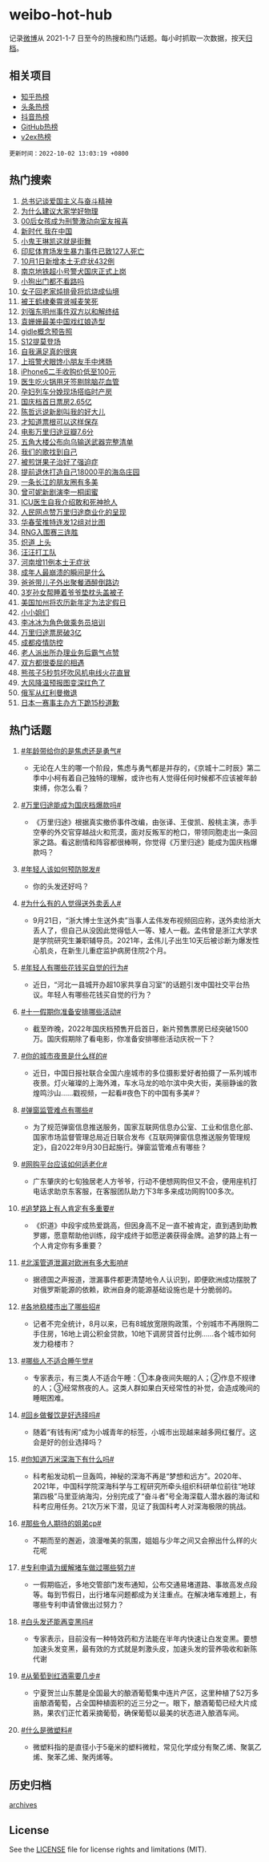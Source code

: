 # weibo-hot-hub

记录[微博](https://www.weibo.com)从 2021-1-7 日至今的热搜和热门话题。每小时抓取一次数据，按天[归档](archives)。

## 相关项目

- [知乎热榜](https://github.com/lonnyzhang423/zhihu-hot-hub)
- [头条热榜](https://github.com/lonnyzhang423/toutiao-hot-hub)
- [抖音热榜](https://github.com/lonnyzhang423/douyin-hot-hub)
- [GitHub热榜](https://github.com/lonnyzhang423/github-hot-hub)
- [v2ex热榜](https://github.com/lonnyzhang423/v2ex-hot-hub)


`更新时间：2022-10-02 13:03:19 +0800`

## 热门搜索

1. [总书记谈爱国主义与奋斗精神](https://m.weibo.cn/search?containerid=100103type%3D1%26t%3D10%26q%3D%23%E6%80%BB%E4%B9%A6%E8%AE%B0%E8%B0%88%E7%88%B1%E5%9B%BD%E4%B8%BB%E4%B9%89%E4%B8%8E%E5%A5%8B%E6%96%97%E7%B2%BE%E7%A5%9E%23&stream_entry_id=51&isnewpage=1&extparam=seat%3D1%26filter_type%3Drealtimehot%26pos%3D0%26cate%3D10103%26dgr%3D0%26c_type%3D51%26display_time%3D1664686998%26pre_seqid%3D166468699816803014289&luicode=10000011&lfid=106003type%253D25%2526t%253D3%2526disable_hot%253D1%2526filter_type%253Drealtimehot)
1. [为什么建议大家学好物理](https://m.weibo.cn/search?containerid=100103type%3D1%26t%3D10%26q%3D%23%E4%B8%BA%E4%BB%80%E4%B9%88%E5%BB%BA%E8%AE%AE%E5%A4%A7%E5%AE%B6%E5%AD%A6%E5%A5%BD%E7%89%A9%E7%90%86%23&stream_entry_id=31&isnewpage=1&extparam=seat%3D1%26flag%3D0%26c_type%3D31%26cate%3D0%26filter_type%3Drealtimehot%26q%3D%2523%25E4%25B8%25BA%25E4%25BB%2580%25E4%25B9%2588%25E5%25BB%25BA%25E8%25AE%25AE%25E5%25A4%25A7%25E5%25AE%25B6%25E5%25AD%25A6%25E5%25A5%25BD%25E7%2589%25A9%25E7%2590%2586%2523%26dgr%3D0%26realpos%3D1%26band_rank%3D1%26pos%3D0%26lcate%3D5001%26display_time%3D1664686998%26pre_seqid%3D166468699816803014289&luicode=10000011&lfid=106003type%253D25%2526t%253D3%2526disable_hot%253D1%2526filter_type%253Drealtimehot)
1. [00后女孩成为刑警激动向室友报喜](https://m.weibo.cn/search?containerid=100103type%3D1%26t%3D10%26q%3D%2300%E5%90%8E%E5%A5%B3%E5%AD%A9%E6%88%90%E4%B8%BA%E5%88%91%E8%AD%A6%E6%BF%80%E5%8A%A8%E5%90%91%E5%AE%A4%E5%8F%8B%E6%8A%A5%E5%96%9C%23&stream_entry_id=31&isnewpage=1&extparam=seat%3D1%26flag%3D1%26c_type%3D31%26cate%3D0%26filter_type%3Drealtimehot%26q%3D%252300%25E5%2590%258E%25E5%25A5%25B3%25E5%25AD%25A9%25E6%2588%2590%25E4%25B8%25BA%25E5%2588%2591%25E8%25AD%25A6%25E6%25BF%2580%25E5%258A%25A8%25E5%2590%2591%25E5%25AE%25A4%25E5%258F%258B%25E6%258A%25A5%25E5%2596%259C%2523%26dgr%3D0%26realpos%3D2%26band_rank%3D2%26pos%3D1%26lcate%3D5001%26display_time%3D1664686998%26pre_seqid%3D166468699816803014289&luicode=10000011&lfid=106003type%253D25%2526t%253D3%2526disable_hot%253D1%2526filter_type%253Drealtimehot)
1. [新时代 我在中国](https://m.weibo.cn/search?containerid=100103type%3D1%26t%3D10%26q%3D%23%E6%96%B0%E6%97%B6%E4%BB%A3+%E6%88%91%E5%9C%A8%E4%B8%AD%E5%9B%BD%23&stream_entry_id=31&isnewpage=1&extparam=seat%3D1%26flag%3D0%26c_type%3D31%26cate%3D0%26filter_type%3Drealtimehot%26q%3D%2523%25E6%2596%25B0%25E6%2597%25B6%25E4%25BB%25A3%2520%25E6%2588%2591%25E5%259C%25A8%25E4%25B8%25AD%25E5%259B%25BD%2523%26dgr%3D0%26realpos%3D3%26band_rank%3D3%26pos%3D2%26lcate%3D5001%26display_time%3D1664686998%26pre_seqid%3D166468699816803014289&luicode=10000011&lfid=106003type%253D25%2526t%253D3%2526disable_hot%253D1%2526filter_type%253Drealtimehot)
1. [小鬼王琳凯这就是街舞](https://m.weibo.cn/search?containerid=100103type%3D1%26t%3D10%26q%3D%23%E5%B0%8F%E9%AC%BC%E7%8E%8B%E7%90%B3%E5%87%AF%E8%BF%99%E5%B0%B1%E6%98%AF%E8%A1%97%E8%88%9E%23&stream_entry_id=31&isnewpage=1&extparam=seat%3D1%26flag%3D1%26c_type%3D31%26cate%3D0%26filter_type%3Drealtimehot%26q%3D%2523%25E5%25B0%258F%25E9%25AC%25BC%25E7%258E%258B%25E7%2590%25B3%25E5%2587%25AF%25E8%25BF%2599%25E5%25B0%25B1%25E6%2598%25AF%25E8%25A1%2597%25E8%2588%259E%2523%26dgr%3D0%26realpos%3D4%26band_rank%3D4%26pos%3D3%26lcate%3D5001%26display_time%3D1664686998%26pre_seqid%3D166468699816803014289&luicode=10000011&lfid=106003type%253D25%2526t%253D3%2526disable_hot%253D1%2526filter_type%253Drealtimehot)
1. [印尼体育场发生暴力事件已致127人死亡](https://m.weibo.cn/search?containerid=100103type%3D1%26t%3D10%26q%3D%23%E5%8D%B0%E5%B0%BC%E4%BD%93%E8%82%B2%E5%9C%BA%E5%8F%91%E7%94%9F%E6%9A%B4%E5%8A%9B%E4%BA%8B%E4%BB%B6%E5%B7%B2%E8%87%B4127%E4%BA%BA%E6%AD%BB%E4%BA%A1%23&stream_entry_id=31&isnewpage=1&extparam=seat%3D1%26flag%3D0%26c_type%3D31%26cate%3D0%26filter_type%3Drealtimehot%26q%3D%2523%25E5%258D%25B0%25E5%25B0%25BC%25E4%25BD%2593%25E8%2582%25B2%25E5%259C%25BA%25E5%258F%2591%25E7%2594%259F%25E6%259A%25B4%25E5%258A%259B%25E4%25BA%258B%25E4%25BB%25B6%25E5%25B7%25B2%25E8%2587%25B4127%25E4%25BA%25BA%25E6%25AD%25BB%25E4%25BA%25A1%2523%26dgr%3D0%26realpos%3D5%26band_rank%3D5%26pos%3D4%26lcate%3D5001%26display_time%3D1664686998%26pre_seqid%3D166468699816803014289&luicode=10000011&lfid=106003type%253D25%2526t%253D3%2526disable_hot%253D1%2526filter_type%253Drealtimehot)
1. [10月1日新增本土无症状432例](https://m.weibo.cn/search?containerid=100103type%3D1%26t%3D10%26q%3D%2310%E6%9C%881%E6%97%A5%E6%96%B0%E5%A2%9E%E6%9C%AC%E5%9C%9F%E6%97%A0%E7%97%87%E7%8A%B6432%E4%BE%8B%23&stream_entry_id=31&isnewpage=1&extparam=seat%3D1%26flag%3D0%26c_type%3D31%26cate%3D0%26filter_type%3Drealtimehot%26q%3D%252310%25E6%259C%25881%25E6%2597%25A5%25E6%2596%25B0%25E5%25A2%259E%25E6%259C%25AC%25E5%259C%259F%25E6%2597%25A0%25E7%2597%2587%25E7%258A%25B6432%25E4%25BE%258B%2523%26dgr%3D0%26realpos%3D6%26band_rank%3D6%26pos%3D5%26lcate%3D5001%26display_time%3D1664686998%26pre_seqid%3D166468699816803014289&luicode=10000011&lfid=106003type%253D25%2526t%253D3%2526disable_hot%253D1%2526filter_type%253Drealtimehot)
1. [南京地铁超小号警犬国庆正式上岗](https://m.weibo.cn/search?containerid=100103type%3D1%26t%3D10%26q%3D%23%E5%8D%97%E4%BA%AC%E5%9C%B0%E9%93%81%E8%B6%85%E5%B0%8F%E5%8F%B7%E8%AD%A6%E7%8A%AC%E5%9B%BD%E5%BA%86%E6%AD%A3%E5%BC%8F%E4%B8%8A%E5%B2%97%23&stream_entry_id=31&isnewpage=1&extparam=seat%3D1%26flag%3D0%26c_type%3D31%26cate%3D0%26filter_type%3Drealtimehot%26q%3D%2523%25E5%258D%2597%25E4%25BA%25AC%25E5%259C%25B0%25E9%2593%2581%25E8%25B6%2585%25E5%25B0%258F%25E5%258F%25B7%25E8%25AD%25A6%25E7%258A%25AC%25E5%259B%25BD%25E5%25BA%2586%25E6%25AD%25A3%25E5%25BC%258F%25E4%25B8%258A%25E5%25B2%2597%2523%26dgr%3D0%26realpos%3D7%26band_rank%3D7%26pos%3D6%26lcate%3D5001%26display_time%3D1664686998%26pre_seqid%3D166468699816803014289&luicode=10000011&lfid=106003type%253D25%2526t%253D3%2526disable_hot%253D1%2526filter_type%253Drealtimehot)
1. [小狗出门都不看路吗](https://m.weibo.cn/search?containerid=100103type%3D1%26t%3D10%26q%3D%23%E5%B0%8F%E7%8B%97%E5%87%BA%E9%97%A8%E9%83%BD%E4%B8%8D%E7%9C%8B%E8%B7%AF%E5%90%97%23&stream_entry_id=31&isnewpage=1&extparam=seat%3D1%26flag%3D0%26c_type%3D31%26cate%3D0%26filter_type%3Drealtimehot%26q%3D%2523%25E5%25B0%258F%25E7%258B%2597%25E5%2587%25BA%25E9%2597%25A8%25E9%2583%25BD%25E4%25B8%258D%25E7%259C%258B%25E8%25B7%25AF%25E5%2590%2597%2523%26dgr%3D0%26realpos%3D8%26band_rank%3D8%26pos%3D7%26lcate%3D5001%26display_time%3D1664686998%26pre_seqid%3D166468699816803014289&luicode=10000011&lfid=106003type%253D25%2526t%253D3%2526disable_hot%253D1%2526filter_type%253Drealtimehot)
1. [女子回老家炖排骨将炕烧成仙境](https://m.weibo.cn/search?containerid=100103type%3D1%26t%3D10%26q%3D%23%E5%A5%B3%E5%AD%90%E5%9B%9E%E8%80%81%E5%AE%B6%E7%82%96%E6%8E%92%E9%AA%A8%E5%B0%86%E7%82%95%E7%83%A7%E6%88%90%E4%BB%99%E5%A2%83%23&stream_entry_id=31&isnewpage=1&extparam=seat%3D1%26flag%3D1%26c_type%3D31%26cate%3D0%26filter_type%3Drealtimehot%26q%3D%2523%25E5%25A5%25B3%25E5%25AD%2590%25E5%259B%259E%25E8%2580%2581%25E5%25AE%25B6%25E7%2582%2596%25E6%258E%2592%25E9%25AA%25A8%25E5%25B0%2586%25E7%2582%2595%25E7%2583%25A7%25E6%2588%2590%25E4%25BB%2599%25E5%25A2%2583%2523%26dgr%3D0%26realpos%3D9%26band_rank%3D9%26pos%3D8%26lcate%3D5001%26display_time%3D1664686998%26pre_seqid%3D166468699816803014289&luicode=10000011&lfid=106003type%253D25%2526t%253D3%2526disable_hot%253D1%2526filter_type%253Drealtimehot)
1. [被王鹤棣秦霄贤喊麦笑死](https://m.weibo.cn/search?containerid=100103type%3D1%26t%3D10%26q%3D%23%E8%A2%AB%E7%8E%8B%E9%B9%A4%E6%A3%A3%E7%A7%A6%E9%9C%84%E8%B4%A4%E5%96%8A%E9%BA%A6%E7%AC%91%E6%AD%BB%23&stream_entry_id=31&isnewpage=1&extparam=seat%3D1%26flag%3D1%26c_type%3D31%26cate%3D0%26filter_type%3Drealtimehot%26q%3D%2523%25E8%25A2%25AB%25E7%258E%258B%25E9%25B9%25A4%25E6%25A3%25A3%25E7%25A7%25A6%25E9%259C%2584%25E8%25B4%25A4%25E5%2596%258A%25E9%25BA%25A6%25E7%25AC%2591%25E6%25AD%25BB%2523%26dgr%3D0%26realpos%3D10%26band_rank%3D10%26pos%3D9%26lcate%3D5001%26display_time%3D1664686998%26pre_seqid%3D166468699816803014289&luicode=10000011&lfid=106003type%253D25%2526t%253D3%2526disable_hot%253D1%2526filter_type%253Drealtimehot)
1. [刘强东明州事件双方以和解终结](https://m.weibo.cn/search?containerid=100103type%3D1%26t%3D10%26q%3D%23%E5%88%98%E5%BC%BA%E4%B8%9C%E6%98%8E%E5%B7%9E%E4%BA%8B%E4%BB%B6%E5%8F%8C%E6%96%B9%E4%BB%A5%E5%92%8C%E8%A7%A3%E7%BB%88%E7%BB%93%23&stream_entry_id=31&isnewpage=1&extparam=seat%3D1%26flag%3D1%26c_type%3D31%26cate%3D0%26filter_type%3Drealtimehot%26q%3D%2523%25E5%2588%2598%25E5%25BC%25BA%25E4%25B8%259C%25E6%2598%258E%25E5%25B7%259E%25E4%25BA%258B%25E4%25BB%25B6%25E5%258F%258C%25E6%2596%25B9%25E4%25BB%25A5%25E5%2592%258C%25E8%25A7%25A3%25E7%25BB%2588%25E7%25BB%2593%2523%26dgr%3D0%26realpos%3D11%26band_rank%3D11%26pos%3D10%26lcate%3D5001%26display_time%3D1664686998%26pre_seqid%3D166468699816803014289&luicode=10000011&lfid=106003type%253D25%2526t%253D3%2526disable_hot%253D1%2526filter_type%253Drealtimehot)
1. [袁姗姗最美中国戏红娘造型](https://m.weibo.cn/search?containerid=100103type%3D1%26t%3D10%26q%3D%23%E8%A2%81%E5%A7%97%E5%A7%97%E6%9C%80%E7%BE%8E%E4%B8%AD%E5%9B%BD%E6%88%8F%E7%BA%A2%E5%A8%98%E9%80%A0%E5%9E%8B%23&stream_entry_id=31&isnewpage=1&extparam=seat%3D1%26flag%3D1%26c_type%3D31%26cate%3D0%26filter_type%3Drealtimehot%26q%3D%2523%25E8%25A2%2581%25E5%25A7%2597%25E5%25A7%2597%25E6%259C%2580%25E7%25BE%258E%25E4%25B8%25AD%25E5%259B%25BD%25E6%2588%258F%25E7%25BA%25A2%25E5%25A8%2598%25E9%2580%25A0%25E5%259E%258B%2523%26dgr%3D0%26realpos%3D12%26band_rank%3D12%26pos%3D11%26lcate%3D5001%26display_time%3D1664686998%26pre_seqid%3D166468699816803014289&luicode=10000011&lfid=106003type%253D25%2526t%253D3%2526disable_hot%253D1%2526filter_type%253Drealtimehot)
1. [gidle概念预告照](https://m.weibo.cn/search?containerid=100103type%3D1%26t%3D10%26q%3D%23gidle%E6%A6%82%E5%BF%B5%E9%A2%84%E5%91%8A%E7%85%A7%23&stream_entry_id=31&isnewpage=1&extparam=seat%3D1%26flag%3D1%26c_type%3D31%26cate%3D0%26filter_type%3Drealtimehot%26q%3D%2523gidle%25E6%25A6%2582%25E5%25BF%25B5%25E9%25A2%2584%25E5%2591%258A%25E7%2585%25A7%2523%26dgr%3D0%26realpos%3D13%26band_rank%3D13%26pos%3D12%26lcate%3D5001%26display_time%3D1664686998%26pre_seqid%3D166468699816803014289&luicode=10000011&lfid=106003type%253D25%2526t%253D3%2526disable_hot%253D1%2526filter_type%253Drealtimehot)
1. [S12提莫登场](https://m.weibo.cn/search?containerid=100103type%3D1%26t%3D10%26q%3D%23S12%E6%8F%90%E8%8E%AB%E7%99%BB%E5%9C%BA%23&stream_entry_id=31&isnewpage=1&extparam=seat%3D1%26flag%3D0%26c_type%3D31%26cate%3D0%26filter_type%3Drealtimehot%26q%3D%2523S12%25E6%258F%2590%25E8%258E%25AB%25E7%2599%25BB%25E5%259C%25BA%2523%26dgr%3D0%26realpos%3D14%26band_rank%3D14%26pos%3D13%26lcate%3D5001%26display_time%3D1664686998%26pre_seqid%3D166468699816803014289&luicode=10000011&lfid=106003type%253D25%2526t%253D3%2526disable_hot%253D1%2526filter_type%253Drealtimehot)
1. [自我满足真的很爽](https://m.weibo.cn/search?containerid=100103type%3D1%26t%3D10%26q%3D%23%E8%87%AA%E6%88%91%E6%BB%A1%E8%B6%B3%E7%9C%9F%E7%9A%84%E5%BE%88%E7%88%BD%23&stream_entry_id=31&isnewpage=1&extparam=seat%3D1%26flag%3D1%26c_type%3D31%26cate%3D0%26filter_type%3Drealtimehot%26q%3D%2523%25E8%2587%25AA%25E6%2588%2591%25E6%25BB%25A1%25E8%25B6%25B3%25E7%259C%259F%25E7%259A%2584%25E5%25BE%2588%25E7%2588%25BD%2523%26dgr%3D0%26realpos%3D15%26band_rank%3D15%26pos%3D14%26lcate%3D5001%26display_time%3D1664686998%26pre_seqid%3D166468699816803014289&luicode=10000011&lfid=106003type%253D25%2526t%253D3%2526disable_hot%253D1%2526filter_type%253Drealtimehot)
1. [上班警犬眼馋小朋友手中烤肠](https://m.weibo.cn/search?containerid=100103type%3D1%26t%3D10%26q%3D%23%E4%B8%8A%E7%8F%AD%E8%AD%A6%E7%8A%AC%E7%9C%BC%E9%A6%8B%E5%B0%8F%E6%9C%8B%E5%8F%8B%E6%89%8B%E4%B8%AD%E7%83%A4%E8%82%A0%23&stream_entry_id=31&isnewpage=1&extparam=seat%3D1%26flag%3D0%26c_type%3D31%26cate%3D0%26filter_type%3Drealtimehot%26q%3D%2523%25E4%25B8%258A%25E7%258F%25AD%25E8%25AD%25A6%25E7%258A%25AC%25E7%259C%25BC%25E9%25A6%258B%25E5%25B0%258F%25E6%259C%258B%25E5%258F%258B%25E6%2589%258B%25E4%25B8%25AD%25E7%2583%25A4%25E8%2582%25A0%2523%26dgr%3D0%26realpos%3D16%26band_rank%3D16%26pos%3D15%26lcate%3D5001%26display_time%3D1664686998%26pre_seqid%3D166468699816803014289&luicode=10000011&lfid=106003type%253D25%2526t%253D3%2526disable_hot%253D1%2526filter_type%253Drealtimehot)
1. [iPhone6二手收购价低至100元](https://m.weibo.cn/search?containerid=100103type%3D1%26t%3D10%26q%3D%23iPhone6%E4%BA%8C%E6%89%8B%E6%94%B6%E8%B4%AD%E4%BB%B7%E4%BD%8E%E8%87%B3100%E5%85%83%23&stream_entry_id=31&isnewpage=1&extparam=seat%3D1%26flag%3D0%26c_type%3D31%26cate%3D0%26filter_type%3Drealtimehot%26q%3D%2523iPhone6%25E4%25BA%258C%25E6%2589%258B%25E6%2594%25B6%25E8%25B4%25AD%25E4%25BB%25B7%25E4%25BD%258E%25E8%2587%25B3100%25E5%2585%2583%2523%26dgr%3D0%26realpos%3D17%26band_rank%3D17%26pos%3D16%26lcate%3D5001%26display_time%3D1664686998%26pre_seqid%3D166468699816803014289&luicode=10000011&lfid=106003type%253D25%2526t%253D3%2526disable_hot%253D1%2526filter_type%253Drealtimehot)
1. [医生吃火锅用牙签剔除脑花血管](https://m.weibo.cn/search?containerid=100103type%3D1%26t%3D10%26q%3D%23%E5%8C%BB%E7%94%9F%E5%90%83%E7%81%AB%E9%94%85%E7%94%A8%E7%89%99%E7%AD%BE%E5%89%94%E9%99%A4%E8%84%91%E8%8A%B1%E8%A1%80%E7%AE%A1%23&stream_entry_id=31&isnewpage=1&extparam=seat%3D1%26flag%3D0%26c_type%3D31%26cate%3D0%26filter_type%3Drealtimehot%26q%3D%2523%25E5%258C%25BB%25E7%2594%259F%25E5%2590%2583%25E7%2581%25AB%25E9%2594%2585%25E7%2594%25A8%25E7%2589%2599%25E7%25AD%25BE%25E5%2589%2594%25E9%2599%25A4%25E8%2584%2591%25E8%258A%25B1%25E8%25A1%2580%25E7%25AE%25A1%2523%26dgr%3D0%26realpos%3D18%26band_rank%3D18%26pos%3D17%26lcate%3D5001%26display_time%3D1664686998%26pre_seqid%3D166468699816803014289&luicode=10000011&lfid=106003type%253D25%2526t%253D3%2526disable_hot%253D1%2526filter_type%253Drealtimehot)
1. [孕妇列车分娩现场搭临时产房](https://m.weibo.cn/search?containerid=100103type%3D1%26t%3D10%26q%3D%23%E5%AD%95%E5%A6%87%E5%88%97%E8%BD%A6%E5%88%86%E5%A8%A9%E7%8E%B0%E5%9C%BA%E6%90%AD%E4%B8%B4%E6%97%B6%E4%BA%A7%E6%88%BF%23&stream_entry_id=31&isnewpage=1&extparam=seat%3D1%26flag%3D1%26c_type%3D31%26cate%3D0%26filter_type%3Drealtimehot%26q%3D%2523%25E5%25AD%2595%25E5%25A6%2587%25E5%2588%2597%25E8%25BD%25A6%25E5%2588%2586%25E5%25A8%25A9%25E7%258E%25B0%25E5%259C%25BA%25E6%2590%25AD%25E4%25B8%25B4%25E6%2597%25B6%25E4%25BA%25A7%25E6%2588%25BF%2523%26dgr%3D0%26realpos%3D19%26band_rank%3D19%26pos%3D18%26lcate%3D5001%26display_time%3D1664686998%26pre_seqid%3D166468699816803014289&luicode=10000011&lfid=106003type%253D25%2526t%253D3%2526disable_hot%253D1%2526filter_type%253Drealtimehot)
1. [国庆档首日票房2.65亿](https://m.weibo.cn/search?containerid=100103type%3D1%26t%3D10%26q%3D%23%E5%9B%BD%E5%BA%86%E6%A1%A3%E9%A6%96%E6%97%A5%E7%A5%A8%E6%88%BF2.65%E4%BA%BF%23&stream_entry_id=31&isnewpage=1&extparam=seat%3D1%26flag%3D1%26c_type%3D31%26cate%3D0%26filter_type%3Drealtimehot%26q%3D%2523%25E5%259B%25BD%25E5%25BA%2586%25E6%25A1%25A3%25E9%25A6%2596%25E6%2597%25A5%25E7%25A5%25A8%25E6%2588%25BF2.65%25E4%25BA%25BF%2523%26dgr%3D0%26realpos%3D20%26band_rank%3D20%26pos%3D19%26lcate%3D5001%26display_time%3D1664686998%26pre_seqid%3D166468699816803014289&luicode=10000011&lfid=106003type%253D25%2526t%253D3%2526disable_hot%253D1%2526filter_type%253Drealtimehot)
1. [陈哲远说新剧叫我的好大儿](https://m.weibo.cn/search?containerid=100103type%3D1%26t%3D10%26q%3D%23%E9%99%88%E5%93%B2%E8%BF%9C%E8%AF%B4%E6%96%B0%E5%89%A7%E5%8F%AB%E6%88%91%E7%9A%84%E5%A5%BD%E5%A4%A7%E5%84%BF%23&stream_entry_id=31&isnewpage=1&extparam=seat%3D1%26flag%3D0%26c_type%3D31%26cate%3D0%26filter_type%3Drealtimehot%26q%3D%2523%25E9%2599%2588%25E5%2593%25B2%25E8%25BF%259C%25E8%25AF%25B4%25E6%2596%25B0%25E5%2589%25A7%25E5%258F%25AB%25E6%2588%2591%25E7%259A%2584%25E5%25A5%25BD%25E5%25A4%25A7%25E5%2584%25BF%2523%26dgr%3D0%26realpos%3D21%26band_rank%3D21%26pos%3D20%26lcate%3D5001%26display_time%3D1664686998%26pre_seqid%3D166468699816803014289&luicode=10000011&lfid=106003type%253D25%2526t%253D3%2526disable_hot%253D1%2526filter_type%253Drealtimehot)
1. [才知道票根可以这样保存](https://m.weibo.cn/search?containerid=100103type%3D1%26t%3D10%26q%3D%23%E6%89%8D%E7%9F%A5%E9%81%93%E7%A5%A8%E6%A0%B9%E5%8F%AF%E4%BB%A5%E8%BF%99%E6%A0%B7%E4%BF%9D%E5%AD%98%23&stream_entry_id=31&isnewpage=1&extparam=seat%3D1%26flag%3D1%26c_type%3D31%26cate%3D0%26filter_type%3Drealtimehot%26q%3D%2523%25E6%2589%258D%25E7%259F%25A5%25E9%2581%2593%25E7%25A5%25A8%25E6%25A0%25B9%25E5%258F%25AF%25E4%25BB%25A5%25E8%25BF%2599%25E6%25A0%25B7%25E4%25BF%259D%25E5%25AD%2598%2523%26dgr%3D0%26realpos%3D22%26band_rank%3D22%26pos%3D21%26lcate%3D5001%26display_time%3D1664686998%26pre_seqid%3D166468699816803014289&luicode=10000011&lfid=106003type%253D25%2526t%253D3%2526disable_hot%253D1%2526filter_type%253Drealtimehot)
1. [电影万里归途豆瓣7.6分](https://m.weibo.cn/search?containerid=100103type%3D1%26t%3D10%26q%3D%23%E7%94%B5%E5%BD%B1%E4%B8%87%E9%87%8C%E5%BD%92%E9%80%94%E8%B1%86%E7%93%A37.6%E5%88%86%23&stream_entry_id=31&isnewpage=1&extparam=seat%3D1%26flag%3D1%26c_type%3D31%26cate%3D0%26filter_type%3Drealtimehot%26q%3D%2523%25E7%2594%25B5%25E5%25BD%25B1%25E4%25B8%2587%25E9%2587%258C%25E5%25BD%2592%25E9%2580%2594%25E8%25B1%2586%25E7%2593%25A37.6%25E5%2588%2586%2523%26dgr%3D0%26realpos%3D23%26band_rank%3D23%26pos%3D22%26lcate%3D5001%26display_time%3D1664686998%26pre_seqid%3D166468699816803014289&luicode=10000011&lfid=106003type%253D25%2526t%253D3%2526disable_hot%253D1%2526filter_type%253Drealtimehot)
1. [五角大楼公布向乌输送武器完整清单](https://m.weibo.cn/search?containerid=100103type%3D1%26t%3D10%26q%3D%23%E4%BA%94%E8%A7%92%E5%A4%A7%E6%A5%BC%E5%85%AC%E5%B8%83%E5%90%91%E4%B9%8C%E8%BE%93%E9%80%81%E6%AD%A6%E5%99%A8%E5%AE%8C%E6%95%B4%E6%B8%85%E5%8D%95%23&stream_entry_id=31&isnewpage=1&extparam=seat%3D1%26flag%3D0%26c_type%3D31%26cate%3D0%26filter_type%3Drealtimehot%26q%3D%2523%25E4%25BA%2594%25E8%25A7%2592%25E5%25A4%25A7%25E6%25A5%25BC%25E5%2585%25AC%25E5%25B8%2583%25E5%2590%2591%25E4%25B9%258C%25E8%25BE%2593%25E9%2580%2581%25E6%25AD%25A6%25E5%2599%25A8%25E5%25AE%258C%25E6%2595%25B4%25E6%25B8%2585%25E5%258D%2595%2523%26dgr%3D0%26realpos%3D24%26band_rank%3D24%26pos%3D23%26lcate%3D5001%26display_time%3D1664686998%26pre_seqid%3D166468699816803014289&luicode=10000011&lfid=106003type%253D25%2526t%253D3%2526disable_hot%253D1%2526filter_type%253Drealtimehot)
1. [我们的歌找到自己](https://m.weibo.cn/search?containerid=100103type%3D1%26t%3D10%26q%3D%23%E6%88%91%E4%BB%AC%E7%9A%84%E6%AD%8C%E6%89%BE%E5%88%B0%E8%87%AA%E5%B7%B1%23&stream_entry_id=31&isnewpage=1&extparam=seat%3D1%26flag%3D1%26c_type%3D31%26cate%3D0%26filter_type%3Drealtimehot%26q%3D%2523%25E6%2588%2591%25E4%25BB%25AC%25E7%259A%2584%25E6%25AD%258C%25E6%2589%25BE%25E5%2588%25B0%25E8%2587%25AA%25E5%25B7%25B1%2523%26dgr%3D0%26realpos%3D25%26band_rank%3D25%26pos%3D24%26lcate%3D5001%26display_time%3D1664686998%26pre_seqid%3D166468699816803014289&luicode=10000011&lfid=106003type%253D25%2526t%253D3%2526disable_hot%253D1%2526filter_type%253Drealtimehot)
1. [被煎饼果子治好了强迫症](https://m.weibo.cn/search?containerid=100103type%3D1%26t%3D10%26q%3D%23%E8%A2%AB%E7%85%8E%E9%A5%BC%E6%9E%9C%E5%AD%90%E6%B2%BB%E5%A5%BD%E4%BA%86%E5%BC%BA%E8%BF%AB%E7%97%87%23&stream_entry_id=31&isnewpage=1&extparam=seat%3D1%26flag%3D1%26c_type%3D31%26cate%3D0%26filter_type%3Drealtimehot%26q%3D%2523%25E8%25A2%25AB%25E7%2585%258E%25E9%25A5%25BC%25E6%259E%259C%25E5%25AD%2590%25E6%25B2%25BB%25E5%25A5%25BD%25E4%25BA%2586%25E5%25BC%25BA%25E8%25BF%25AB%25E7%2597%2587%2523%26dgr%3D0%26realpos%3D26%26band_rank%3D26%26pos%3D25%26lcate%3D5001%26display_time%3D1664686998%26pre_seqid%3D166468699816803014289&luicode=10000011&lfid=106003type%253D25%2526t%253D3%2526disable_hot%253D1%2526filter_type%253Drealtimehot)
1. [提前退休打造自己18000平的海岛庄园](https://m.weibo.cn/search?containerid=100103type%3D1%26t%3D10%26q%3D%23%E6%8F%90%E5%89%8D%E9%80%80%E4%BC%91%E6%89%93%E9%80%A0%E8%87%AA%E5%B7%B118000%E5%B9%B3%E7%9A%84%E6%B5%B7%E5%B2%9B%E5%BA%84%E5%9B%AD%23&stream_entry_id=31&isnewpage=1&extparam=seat%3D1%26flag%3D1%26c_type%3D31%26cate%3D0%26filter_type%3Drealtimehot%26q%3D%2523%25E6%258F%2590%25E5%2589%258D%25E9%2580%2580%25E4%25BC%2591%25E6%2589%2593%25E9%2580%25A0%25E8%2587%25AA%25E5%25B7%25B118000%25E5%25B9%25B3%25E7%259A%2584%25E6%25B5%25B7%25E5%25B2%259B%25E5%25BA%2584%25E5%259B%25AD%2523%26dgr%3D0%26realpos%3D27%26band_rank%3D27%26pos%3D26%26lcate%3D5001%26display_time%3D1664686998%26pre_seqid%3D166468699816803014289&luicode=10000011&lfid=106003type%253D25%2526t%253D3%2526disable_hot%253D1%2526filter_type%253Drealtimehot)
1. [一条长江的朋友圈有多美](https://m.weibo.cn/search?containerid=100103type%3D1%26t%3D10%26q%3D%23%E4%B8%80%E6%9D%A1%E9%95%BF%E6%B1%9F%E7%9A%84%E6%9C%8B%E5%8F%8B%E5%9C%88%E6%9C%89%E5%A4%9A%E7%BE%8E%23&stream_entry_id=31&isnewpage=1&extparam=seat%3D1%26flag%3D1%26c_type%3D31%26cate%3D0%26filter_type%3Drealtimehot%26q%3D%2523%25E4%25B8%2580%25E6%259D%25A1%25E9%2595%25BF%25E6%25B1%259F%25E7%259A%2584%25E6%259C%258B%25E5%258F%258B%25E5%259C%2588%25E6%259C%2589%25E5%25A4%259A%25E7%25BE%258E%2523%26dgr%3D0%26realpos%3D28%26band_rank%3D28%26pos%3D27%26lcate%3D5001%26display_time%3D1664686998%26pre_seqid%3D166468699816803014289&luicode=10000011&lfid=106003type%253D25%2526t%253D3%2526disable_hot%253D1%2526filter_type%253Drealtimehot)
1. [曾可妮新剧演李一桐闺蜜](https://m.weibo.cn/search?containerid=100103type%3D1%26t%3D10%26q%3D%23%E6%9B%BE%E5%8F%AF%E5%A6%AE%E6%96%B0%E5%89%A7%E6%BC%94%E6%9D%8E%E4%B8%80%E6%A1%90%E9%97%BA%E8%9C%9C%23&stream_entry_id=31&isnewpage=1&extparam=seat%3D1%26flag%3D1%26c_type%3D31%26cate%3D0%26filter_type%3Drealtimehot%26q%3D%2523%25E6%259B%25BE%25E5%258F%25AF%25E5%25A6%25AE%25E6%2596%25B0%25E5%2589%25A7%25E6%25BC%2594%25E6%259D%258E%25E4%25B8%2580%25E6%25A1%2590%25E9%2597%25BA%25E8%259C%259C%2523%26dgr%3D0%26realpos%3D29%26band_rank%3D29%26pos%3D28%26lcate%3D5001%26display_time%3D1664686998%26pre_seqid%3D166468699816803014289&luicode=10000011&lfid=106003type%253D25%2526t%253D3%2526disable_hot%253D1%2526filter_type%253Drealtimehot)
1. [ICU医生自我介绍敢和死神抢人](https://m.weibo.cn/search?containerid=100103type%3D1%26t%3D10%26q%3D%23ICU%E5%8C%BB%E7%94%9F%E8%87%AA%E6%88%91%E4%BB%8B%E7%BB%8D%E6%95%A2%E5%92%8C%E6%AD%BB%E7%A5%9E%E6%8A%A2%E4%BA%BA%23&stream_entry_id=31&isnewpage=1&extparam=seat%3D1%26flag%3D0%26c_type%3D31%26cate%3D0%26filter_type%3Drealtimehot%26q%3D%2523ICU%25E5%258C%25BB%25E7%2594%259F%25E8%2587%25AA%25E6%2588%2591%25E4%25BB%258B%25E7%25BB%258D%25E6%2595%25A2%25E5%2592%258C%25E6%25AD%25BB%25E7%25A5%259E%25E6%258A%25A2%25E4%25BA%25BA%2523%26dgr%3D0%26realpos%3D30%26band_rank%3D30%26pos%3D29%26lcate%3D5001%26display_time%3D1664686998%26pre_seqid%3D166468699816803014289&luicode=10000011&lfid=106003type%253D25%2526t%253D3%2526disable_hot%253D1%2526filter_type%253Drealtimehot)
1. [人民网点赞万里归途商业化的呈现](https://m.weibo.cn/search?containerid=100103type%3D1%26t%3D10%26q%3D%23%E4%BA%BA%E6%B0%91%E7%BD%91%E7%82%B9%E8%B5%9E%E4%B8%87%E9%87%8C%E5%BD%92%E9%80%94%E5%95%86%E4%B8%9A%E5%8C%96%E7%9A%84%E5%91%88%E7%8E%B0%23&stream_entry_id=31&isnewpage=1&extparam=seat%3D1%26flag%3D1%26c_type%3D31%26cate%3D0%26filter_type%3Drealtimehot%26q%3D%2523%25E4%25BA%25BA%25E6%25B0%2591%25E7%25BD%2591%25E7%2582%25B9%25E8%25B5%259E%25E4%25B8%2587%25E9%2587%258C%25E5%25BD%2592%25E9%2580%2594%25E5%2595%2586%25E4%25B8%259A%25E5%258C%2596%25E7%259A%2584%25E5%2591%2588%25E7%258E%25B0%2523%26dgr%3D0%26realpos%3D31%26band_rank%3D31%26pos%3D30%26lcate%3D5001%26display_time%3D1664686998%26pre_seqid%3D166468699816803014289&luicode=10000011&lfid=106003type%253D25%2526t%253D3%2526disable_hot%253D1%2526filter_type%253Drealtimehot)
1. [华春莹推特连发12组对比图](https://m.weibo.cn/search?containerid=100103type%3D1%26t%3D10%26q%3D%23%E5%8D%8E%E6%98%A5%E8%8E%B9%E6%8E%A8%E7%89%B9%E8%BF%9E%E5%8F%9112%E7%BB%84%E5%AF%B9%E6%AF%94%E5%9B%BE%23&stream_entry_id=31&isnewpage=1&extparam=seat%3D1%26flag%3D1%26c_type%3D31%26cate%3D0%26filter_type%3Drealtimehot%26q%3D%2523%25E5%258D%258E%25E6%2598%25A5%25E8%258E%25B9%25E6%258E%25A8%25E7%2589%25B9%25E8%25BF%259E%25E5%258F%259112%25E7%25BB%2584%25E5%25AF%25B9%25E6%25AF%2594%25E5%259B%25BE%2523%26dgr%3D0%26realpos%3D32%26band_rank%3D32%26pos%3D31%26lcate%3D5001%26display_time%3D1664686998%26pre_seqid%3D166468699816803014289&luicode=10000011&lfid=106003type%253D25%2526t%253D3%2526disable_hot%253D1%2526filter_type%253Drealtimehot)
1. [RNG入围赛三连胜](https://m.weibo.cn/search?containerid=100103type%3D1%26t%3D10%26q%3D%23RNG%E5%85%A5%E5%9B%B4%E8%B5%9B%E4%B8%89%E8%BF%9E%E8%83%9C%23&stream_entry_id=31&isnewpage=1&extparam=seat%3D1%26flag%3D0%26c_type%3D31%26cate%3D0%26filter_type%3Drealtimehot%26q%3D%2523RNG%25E5%2585%25A5%25E5%259B%25B4%25E8%25B5%259B%25E4%25B8%2589%25E8%25BF%259E%25E8%2583%259C%2523%26dgr%3D0%26realpos%3D33%26band_rank%3D33%26pos%3D32%26lcate%3D5001%26display_time%3D1664686998%26pre_seqid%3D166468699816803014289&luicode=10000011&lfid=106003type%253D25%2526t%253D3%2526disable_hot%253D1%2526filter_type%253Drealtimehot)
1. [炽道 上头](https://m.weibo.cn/search?containerid=100103type%3D1%26t%3D10%26q%3D%E7%82%BD%E9%81%93+%E4%B8%8A%E5%A4%B4&stream_entry_id=31&isnewpage=1&extparam=seat%3D1%26flag%3D1%26c_type%3D31%26cate%3D0%26filter_type%3Drealtimehot%26q%3D%25E7%2582%25BD%25E9%2581%2593%2520%25E4%25B8%258A%25E5%25A4%25B4%26dgr%3D0%26realpos%3D34%26band_rank%3D34%26pos%3D33%26lcate%3D5001%26display_time%3D1664686998%26pre_seqid%3D166468699816803014289&luicode=10000011&lfid=106003type%253D25%2526t%253D3%2526disable_hot%253D1%2526filter_type%253Drealtimehot)
1. [汪汪打工队](https://m.weibo.cn/search?containerid=100103type%3D1%26t%3D10%26q%3D%23%E6%B1%AA%E6%B1%AA%E6%89%93%E5%B7%A5%E9%98%9F%23&stream_entry_id=31&isnewpage=1&extparam=seat%3D1%26flag%3D0%26c_type%3D31%26cate%3D0%26filter_type%3Drealtimehot%26q%3D%2523%25E6%25B1%25AA%25E6%25B1%25AA%25E6%2589%2593%25E5%25B7%25A5%25E9%2598%259F%2523%26dgr%3D0%26realpos%3D35%26band_rank%3D35%26pos%3D34%26lcate%3D5001%26display_time%3D1664686998%26pre_seqid%3D166468699816803014289&luicode=10000011&lfid=106003type%253D25%2526t%253D3%2526disable_hot%253D1%2526filter_type%253Drealtimehot)
1. [河南增11例本土无症状](https://m.weibo.cn/search?containerid=100103type%3D1%26t%3D10%26q%3D%23%E6%B2%B3%E5%8D%97%E5%A2%9E11%E4%BE%8B%E6%9C%AC%E5%9C%9F%E6%97%A0%E7%97%87%E7%8A%B6%23&stream_entry_id=31&isnewpage=1&extparam=seat%3D1%26flag%3D0%26c_type%3D31%26cate%3D0%26filter_type%3Drealtimehot%26q%3D%2523%25E6%25B2%25B3%25E5%258D%2597%25E5%25A2%259E11%25E4%25BE%258B%25E6%259C%25AC%25E5%259C%259F%25E6%2597%25A0%25E7%2597%2587%25E7%258A%25B6%2523%26dgr%3D0%26realpos%3D36%26band_rank%3D36%26pos%3D35%26lcate%3D5001%26display_time%3D1664686998%26pre_seqid%3D166468699816803014289&luicode=10000011&lfid=106003type%253D25%2526t%253D3%2526disable_hot%253D1%2526filter_type%253Drealtimehot)
1. [成年人最崩溃的瞬间是什么](https://m.weibo.cn/search?containerid=100103type%3D1%26t%3D10%26q%3D%23%E6%88%90%E5%B9%B4%E4%BA%BA%E6%9C%80%E5%B4%A9%E6%BA%83%E7%9A%84%E7%9E%AC%E9%97%B4%E6%98%AF%E4%BB%80%E4%B9%88%23&stream_entry_id=31&isnewpage=1&extparam=seat%3D1%26flag%3D1%26c_type%3D31%26cate%3D0%26filter_type%3Drealtimehot%26q%3D%2523%25E6%2588%2590%25E5%25B9%25B4%25E4%25BA%25BA%25E6%259C%2580%25E5%25B4%25A9%25E6%25BA%2583%25E7%259A%2584%25E7%259E%25AC%25E9%2597%25B4%25E6%2598%25AF%25E4%25BB%2580%25E4%25B9%2588%2523%26dgr%3D0%26realpos%3D37%26band_rank%3D37%26pos%3D36%26lcate%3D5001%26display_time%3D1664686998%26pre_seqid%3D166468699816803014289&luicode=10000011&lfid=106003type%253D25%2526t%253D3%2526disable_hot%253D1%2526filter_type%253Drealtimehot)
1. [爸爸带儿子外出聚餐酒醉倒路边](https://m.weibo.cn/search?containerid=100103type%3D1%26t%3D10%26q%3D%23%E7%88%B8%E7%88%B8%E5%B8%A6%E5%84%BF%E5%AD%90%E5%A4%96%E5%87%BA%E8%81%9A%E9%A4%90%E9%85%92%E9%86%89%E5%80%92%E8%B7%AF%E8%BE%B9%23&stream_entry_id=31&isnewpage=1&extparam=seat%3D1%26flag%3D0%26c_type%3D31%26cate%3D0%26filter_type%3Drealtimehot%26q%3D%2523%25E7%2588%25B8%25E7%2588%25B8%25E5%25B8%25A6%25E5%2584%25BF%25E5%25AD%2590%25E5%25A4%2596%25E5%2587%25BA%25E8%2581%259A%25E9%25A4%2590%25E9%2585%2592%25E9%2586%2589%25E5%2580%2592%25E8%25B7%25AF%25E8%25BE%25B9%2523%26dgr%3D0%26realpos%3D38%26band_rank%3D38%26pos%3D37%26lcate%3D5001%26display_time%3D1664686998%26pre_seqid%3D166468699816803014289&luicode=10000011&lfid=106003type%253D25%2526t%253D3%2526disable_hot%253D1%2526filter_type%253Drealtimehot)
1. [3岁孙女帮睡着爷爷垫枕头盖被子](https://m.weibo.cn/search?containerid=100103type%3D1%26t%3D10%26q%3D%233%E5%B2%81%E5%AD%99%E5%A5%B3%E5%B8%AE%E7%9D%A1%E7%9D%80%E7%88%B7%E7%88%B7%E5%9E%AB%E6%9E%95%E5%A4%B4%E7%9B%96%E8%A2%AB%E5%AD%90%23&stream_entry_id=31&isnewpage=1&extparam=seat%3D1%26flag%3D0%26c_type%3D31%26cate%3D0%26filter_type%3Drealtimehot%26q%3D%25233%25E5%25B2%2581%25E5%25AD%2599%25E5%25A5%25B3%25E5%25B8%25AE%25E7%259D%25A1%25E7%259D%2580%25E7%2588%25B7%25E7%2588%25B7%25E5%259E%25AB%25E6%259E%2595%25E5%25A4%25B4%25E7%259B%2596%25E8%25A2%25AB%25E5%25AD%2590%2523%26dgr%3D0%26realpos%3D39%26band_rank%3D39%26pos%3D38%26lcate%3D5001%26display_time%3D1664686998%26pre_seqid%3D166468699816803014289&luicode=10000011&lfid=106003type%253D25%2526t%253D3%2526disable_hot%253D1%2526filter_type%253Drealtimehot)
1. [美国加州将农历新年定为法定假日](https://m.weibo.cn/search?containerid=100103type%3D1%26t%3D10%26q%3D%23%E7%BE%8E%E5%9B%BD%E5%8A%A0%E5%B7%9E%E5%B0%86%E5%86%9C%E5%8E%86%E6%96%B0%E5%B9%B4%E5%AE%9A%E4%B8%BA%E6%B3%95%E5%AE%9A%E5%81%87%E6%97%A5%23&stream_entry_id=31&isnewpage=1&extparam=seat%3D1%26flag%3D0%26c_type%3D31%26cate%3D0%26filter_type%3Drealtimehot%26q%3D%2523%25E7%25BE%258E%25E5%259B%25BD%25E5%258A%25A0%25E5%25B7%259E%25E5%25B0%2586%25E5%2586%259C%25E5%258E%2586%25E6%2596%25B0%25E5%25B9%25B4%25E5%25AE%259A%25E4%25B8%25BA%25E6%25B3%2595%25E5%25AE%259A%25E5%2581%2587%25E6%2597%25A5%2523%26dgr%3D0%26realpos%3D40%26band_rank%3D40%26pos%3D39%26lcate%3D5001%26display_time%3D1664686998%26pre_seqid%3D166468699816803014289&luicode=10000011&lfid=106003type%253D25%2526t%253D3%2526disable_hot%253D1%2526filter_type%253Drealtimehot)
1. [小小姐们](https://m.weibo.cn/search?containerid=100103type%3D1%26t%3D10%26q%3D%E5%B0%8F%E5%B0%8F%E5%A7%90%E4%BB%AC&stream_entry_id=31&isnewpage=1&extparam=seat%3D1%26flag%3D0%26c_type%3D31%26cate%3D0%26filter_type%3Drealtimehot%26q%3D%25E5%25B0%258F%25E5%25B0%258F%25E5%25A7%2590%25E4%25BB%25AC%26dgr%3D0%26realpos%3D41%26band_rank%3D41%26pos%3D40%26lcate%3D5001%26display_time%3D1664686998%26pre_seqid%3D166468699816803014289&luicode=10000011&lfid=106003type%253D25%2526t%253D3%2526disable_hot%253D1%2526filter_type%253Drealtimehot)
1. [李冰冰为角色做乘务员培训](https://m.weibo.cn/search?containerid=100103type%3D1%26t%3D10%26q%3D%23%E6%9D%8E%E5%86%B0%E5%86%B0%E4%B8%BA%E8%A7%92%E8%89%B2%E5%81%9A%E4%B9%98%E5%8A%A1%E5%91%98%E5%9F%B9%E8%AE%AD%23&stream_entry_id=31&isnewpage=1&extparam=seat%3D1%26flag%3D1%26c_type%3D31%26cate%3D0%26filter_type%3Drealtimehot%26q%3D%2523%25E6%259D%258E%25E5%2586%25B0%25E5%2586%25B0%25E4%25B8%25BA%25E8%25A7%2592%25E8%2589%25B2%25E5%2581%259A%25E4%25B9%2598%25E5%258A%25A1%25E5%2591%2598%25E5%259F%25B9%25E8%25AE%25AD%2523%26dgr%3D0%26realpos%3D42%26band_rank%3D42%26pos%3D41%26lcate%3D5001%26display_time%3D1664686998%26pre_seqid%3D166468699816803014289&luicode=10000011&lfid=106003type%253D25%2526t%253D3%2526disable_hot%253D1%2526filter_type%253Drealtimehot)
1. [万里归途票房破3亿](https://m.weibo.cn/search?containerid=100103type%3D1%26t%3D10%26q%3D%23%E4%B8%87%E9%87%8C%E5%BD%92%E9%80%94%E7%A5%A8%E6%88%BF%E7%A0%B43%E4%BA%BF%23&stream_entry_id=31&isnewpage=1&extparam=seat%3D1%26flag%3D1%26c_type%3D31%26cate%3D0%26filter_type%3Drealtimehot%26q%3D%2523%25E4%25B8%2587%25E9%2587%258C%25E5%25BD%2592%25E9%2580%2594%25E7%25A5%25A8%25E6%2588%25BF%25E7%25A0%25B43%25E4%25BA%25BF%2523%26dgr%3D0%26realpos%3D43%26band_rank%3D43%26pos%3D42%26lcate%3D5001%26display_time%3D1664686998%26pre_seqid%3D166468699816803014289&luicode=10000011&lfid=106003type%253D25%2526t%253D3%2526disable_hot%253D1%2526filter_type%253Drealtimehot)
1. [成都疫情防控](https://m.weibo.cn/search?containerid=100103type%3D1%26t%3D10%26q%3D%23%E6%88%90%E9%83%BD%E7%96%AB%E6%83%85%E9%98%B2%E6%8E%A7%23&stream_entry_id=31&isnewpage=1&extparam=seat%3D1%26flag%3D0%26c_type%3D31%26cate%3D0%26filter_type%3Drealtimehot%26q%3D%2523%25E6%2588%2590%25E9%2583%25BD%25E7%2596%25AB%25E6%2583%2585%25E9%2598%25B2%25E6%258E%25A7%2523%26dgr%3D0%26realpos%3D44%26band_rank%3D44%26pos%3D43%26lcate%3D5001%26display_time%3D1664686998%26pre_seqid%3D166468699816803014289&luicode=10000011&lfid=106003type%253D25%2526t%253D3%2526disable_hot%253D1%2526filter_type%253Drealtimehot)
1. [老人派出所办理业务后霸气点赞](https://m.weibo.cn/search?containerid=100103type%3D1%26t%3D10%26q%3D%23%E8%80%81%E4%BA%BA%E6%B4%BE%E5%87%BA%E6%89%80%E5%8A%9E%E7%90%86%E4%B8%9A%E5%8A%A1%E5%90%8E%E9%9C%B8%E6%B0%94%E7%82%B9%E8%B5%9E%23&stream_entry_id=31&isnewpage=1&extparam=seat%3D1%26flag%3D0%26c_type%3D31%26cate%3D0%26filter_type%3Drealtimehot%26q%3D%2523%25E8%2580%2581%25E4%25BA%25BA%25E6%25B4%25BE%25E5%2587%25BA%25E6%2589%2580%25E5%258A%259E%25E7%2590%2586%25E4%25B8%259A%25E5%258A%25A1%25E5%2590%258E%25E9%259C%25B8%25E6%25B0%2594%25E7%2582%25B9%25E8%25B5%259E%2523%26dgr%3D0%26realpos%3D45%26band_rank%3D45%26pos%3D44%26lcate%3D5001%26display_time%3D1664686998%26pre_seqid%3D166468699816803014289&luicode=10000011&lfid=106003type%253D25%2526t%253D3%2526disable_hot%253D1%2526filter_type%253Drealtimehot)
1. [双方都很委屈的相遇](https://m.weibo.cn/search?containerid=100103type%3D1%26t%3D10%26q%3D%23%E5%8F%8C%E6%96%B9%E9%83%BD%E5%BE%88%E5%A7%94%E5%B1%88%E7%9A%84%E7%9B%B8%E9%81%87%23&stream_entry_id=31&isnewpage=1&extparam=seat%3D1%26flag%3D1%26c_type%3D31%26cate%3D0%26filter_type%3Drealtimehot%26q%3D%2523%25E5%258F%258C%25E6%2596%25B9%25E9%2583%25BD%25E5%25BE%2588%25E5%25A7%2594%25E5%25B1%2588%25E7%259A%2584%25E7%259B%25B8%25E9%2581%2587%2523%26dgr%3D0%26realpos%3D46%26band_rank%3D46%26pos%3D45%26lcate%3D5001%26display_time%3D1664686998%26pre_seqid%3D166468699816803014289&luicode=10000011&lfid=106003type%253D25%2526t%253D3%2526disable_hot%253D1%2526filter_type%253Drealtimehot)
1. [熊孩子5秒剪坏吹风机电线火花直冒](https://m.weibo.cn/search?containerid=100103type%3D1%26t%3D10%26q%3D%23%E7%86%8A%E5%AD%A9%E5%AD%905%E7%A7%92%E5%89%AA%E5%9D%8F%E5%90%B9%E9%A3%8E%E6%9C%BA%E7%94%B5%E7%BA%BF%E7%81%AB%E8%8A%B1%E7%9B%B4%E5%86%92%23&stream_entry_id=31&isnewpage=1&extparam=seat%3D1%26flag%3D0%26c_type%3D31%26cate%3D0%26filter_type%3Drealtimehot%26q%3D%2523%25E7%2586%258A%25E5%25AD%25A9%25E5%25AD%25905%25E7%25A7%2592%25E5%2589%25AA%25E5%259D%258F%25E5%2590%25B9%25E9%25A3%258E%25E6%259C%25BA%25E7%2594%25B5%25E7%25BA%25BF%25E7%2581%25AB%25E8%258A%25B1%25E7%259B%25B4%25E5%2586%2592%2523%26dgr%3D0%26realpos%3D47%26band_rank%3D47%26pos%3D46%26lcate%3D5001%26display_time%3D1664686998%26pre_seqid%3D166468699816803014289&luicode=10000011&lfid=106003type%253D25%2526t%253D3%2526disable_hot%253D1%2526filter_type%253Drealtimehot)
1. [大风降温预报图变深红色了](https://m.weibo.cn/search?containerid=100103type%3D1%26t%3D10%26q%3D%23%E5%A4%A7%E9%A3%8E%E9%99%8D%E6%B8%A9%E9%A2%84%E6%8A%A5%E5%9B%BE%E5%8F%98%E6%B7%B1%E7%BA%A2%E8%89%B2%E4%BA%86%23&stream_entry_id=31&isnewpage=1&extparam=seat%3D1%26flag%3D1%26c_type%3D31%26cate%3D0%26filter_type%3Drealtimehot%26q%3D%2523%25E5%25A4%25A7%25E9%25A3%258E%25E9%2599%258D%25E6%25B8%25A9%25E9%25A2%2584%25E6%258A%25A5%25E5%259B%25BE%25E5%258F%2598%25E6%25B7%25B1%25E7%25BA%25A2%25E8%2589%25B2%25E4%25BA%2586%2523%26dgr%3D0%26realpos%3D48%26band_rank%3D48%26pos%3D47%26lcate%3D5001%26display_time%3D1664686998%26pre_seqid%3D166468699816803014289&luicode=10000011&lfid=106003type%253D25%2526t%253D3%2526disable_hot%253D1%2526filter_type%253Drealtimehot)
1. [俄军从红利曼撤退](https://m.weibo.cn/search?containerid=100103type%3D1%26t%3D10%26q%3D%23%E4%BF%84%E5%86%9B%E4%BB%8E%E7%BA%A2%E5%88%A9%E6%9B%BC%E6%92%A4%E9%80%80%23&stream_entry_id=31&isnewpage=1&extparam=seat%3D1%26flag%3D0%26c_type%3D31%26cate%3D0%26filter_type%3Drealtimehot%26q%3D%2523%25E4%25BF%2584%25E5%2586%259B%25E4%25BB%258E%25E7%25BA%25A2%25E5%2588%25A9%25E6%259B%25BC%25E6%2592%25A4%25E9%2580%2580%2523%26dgr%3D0%26realpos%3D49%26band_rank%3D49%26pos%3D48%26lcate%3D5001%26display_time%3D1664686998%26pre_seqid%3D166468699816803014289&luicode=10000011&lfid=106003type%253D25%2526t%253D3%2526disable_hot%253D1%2526filter_type%253Drealtimehot)
1. [日本一赛事主办方下跪15秒道歉](https://m.weibo.cn/search?containerid=100103type%3D1%26t%3D10%26q%3D%23%E6%97%A5%E6%9C%AC%E4%B8%80%E8%B5%9B%E4%BA%8B%E4%B8%BB%E5%8A%9E%E6%96%B9%E4%B8%8B%E8%B7%AA15%E7%A7%92%E9%81%93%E6%AD%89%23&stream_entry_id=31&isnewpage=1&extparam=seat%3D1%26flag%3D0%26c_type%3D31%26cate%3D0%26filter_type%3Drealtimehot%26q%3D%2523%25E6%2597%25A5%25E6%259C%25AC%25E4%25B8%2580%25E8%25B5%259B%25E4%25BA%258B%25E4%25B8%25BB%25E5%258A%259E%25E6%2596%25B9%25E4%25B8%258B%25E8%25B7%25AA15%25E7%25A7%2592%25E9%2581%2593%25E6%25AD%2589%2523%26dgr%3D0%26realpos%3D50%26band_rank%3D50%26pos%3D49%26lcate%3D5001%26display_time%3D1664686998%26pre_seqid%3D166468699816803014289&luicode=10000011&lfid=106003type%253D25%2526t%253D3%2526disable_hot%253D1%2526filter_type%253Drealtimehot)

## 热门话题

1. [#年龄带给你的是焦虑还是勇气#](https://m.weibo.cn/search?containerid=231522type%3D1%26t%3D10%26q%3D%23%E5%B9%B4%E9%BE%84%E5%B8%A6%E7%BB%99%E4%BD%A0%E7%9A%84%E6%98%AF%E7%84%A6%E8%99%91%E8%BF%98%E6%98%AF%E5%8B%87%E6%B0%94%23&stream_entry_id=128&isnewpage=1&extparam=seat%3D1%26unitid%3D1664619638229%26c_type%3D128%26dgr%3D0%26cate%3D5004%26pos%3D1-0-0%26lcate%3D5004%26display_time%3D1664686999%26pre_seqid%3D16646869991650265747397&luicode=10000011&lfid=231648_-_4)
    - 无论在人生的哪一个阶段，焦虑与勇气都是并存的，《京城十二时辰》第二季中小柯有着自己独特的理解，或许也有人觉得任何时候都不应该被年龄束缚，你怎么看？

1. [#万里归途能成为国庆档爆款吗#](https://m.weibo.cn/search?containerid=231522type%3D1%26t%3D10%26q%3D%23%E4%B8%87%E9%87%8C%E5%BD%92%E9%80%94%E8%83%BD%E6%88%90%E4%B8%BA%E5%9B%BD%E5%BA%86%E6%A1%A3%E7%88%86%E6%AC%BE%E5%90%97%23&stream_entry_id=128&isnewpage=1&extparam=seat%3D1%26unitid%3D44847%26c_type%3D128%26dgr%3D0%26cate%3D5004%26pos%3D1-0-1%26lcate%3D5004%26display_time%3D1664686999%26pre_seqid%3D16646869991650265747397&luicode=10000011&lfid=231648_-_4)
    - 《万里归途》根据真实撤侨事件改编，由张译、王俊凯、殷桃主演，赤手空拳的外交官穿越战火和荒漠，面对反叛军的枪口，带领同胞走出一条回家之路。看这剧情和阵容都很棒啊，你觉得《万里归途》能成为国庆档爆款吗？

1. [#年轻人该如何预防脱发#](https://m.weibo.cn/search?containerid=231522type%3D1%26t%3D10%26q%3D%23%E5%B9%B4%E8%BD%BB%E4%BA%BA%E8%AF%A5%E5%A6%82%E4%BD%95%E9%A2%84%E9%98%B2%E8%84%B1%E5%8F%91%23&stream_entry_id=128&isnewpage=1&extparam=seat%3D1%26unitid%3D44834%26c_type%3D128%26dgr%3D0%26cate%3D5004%26pos%3D1-0-2%26lcate%3D5004%26display_time%3D1664686999%26pre_seqid%3D16646869991650265747397&luicode=10000011&lfid=231648_-_4)
    - 你的头发还好吗？

1. [#为什么有的人觉得送外卖丢人#](https://m.weibo.cn/search?containerid=231522type%3D1%26t%3D10%26q%3D%23%E4%B8%BA%E4%BB%80%E4%B9%88%E6%9C%89%E7%9A%84%E4%BA%BA%E8%A7%89%E5%BE%97%E9%80%81%E5%A4%96%E5%8D%96%E4%B8%A2%E4%BA%BA%23&stream_entry_id=128&isnewpage=1&extparam=seat%3D1%26unitid%3D44828%26c_type%3D128%26dgr%3D0%26cate%3D5004%26pos%3D1-0-3%26lcate%3D5004%26display_time%3D1664686999%26pre_seqid%3D16646869991650265747397&luicode=10000011&lfid=231648_-_4)
    - 9月21日，“浙大博士生送外卖”当事人孟伟发布视频回应称，送外卖给浙大丢人了，但自己从没因此觉得低人一等、矮人一截。孟伟曾是浙江大学求是学院研究生兼职辅导员。2021年，孟伟儿子出生10天后被诊断为爆发性心肌炎，在新生儿重症监护病房住院2个月。

1. [#年轻人有哪些花钱买自觉的行为#](https://m.weibo.cn/search?containerid=231522type%3D1%26t%3D10%26q%3D%23%E5%B9%B4%E8%BD%BB%E4%BA%BA%E6%9C%89%E5%93%AA%E4%BA%9B%E8%8A%B1%E9%92%B1%E4%B9%B0%E8%87%AA%E8%A7%89%E7%9A%84%E8%A1%8C%E4%B8%BA%23&stream_entry_id=128&isnewpage=1&extparam=seat%3D1%26unitid%3D44838%26c_type%3D128%26dgr%3D0%26cate%3D5004%26pos%3D1-0-4%26lcate%3D5004%26display_time%3D1664686999%26pre_seqid%3D16646869991650265747397&luicode=10000011&lfid=231648_-_4)
    - 近日，“河北一县城开办超10家共享自习室”的话题引发中国社交平台热议。年轻人有哪些花钱买自觉的行为？

1. [#十一假期你准备安排哪些活动#](https://m.weibo.cn/search?containerid=231522type%3D1%26t%3D10%26q%3D%23%E5%8D%81%E4%B8%80%E5%81%87%E6%9C%9F%E4%BD%A0%E5%87%86%E5%A4%87%E5%AE%89%E6%8E%92%E5%93%AA%E4%BA%9B%E6%B4%BB%E5%8A%A8%23&stream_entry_id=128&isnewpage=1&extparam=seat%3D1%26unitid%3D44829%26c_type%3D128%26dgr%3D0%26cate%3D5004%26pos%3D1-0-5%26lcate%3D5004%26display_time%3D1664686999%26pre_seqid%3D16646869991650265747397&luicode=10000011&lfid=231648_-_4)
    - 截至昨晚，2022年国庆档预售开启首日，新片预售票房已经突破1500万。国庆假期除了看电影，你准备安排哪些活动庆祝一下？

1. [#你的城市夜景是什么样的#](https://m.weibo.cn/search?containerid=231522type%3D1%26t%3D10%26q%3D%23%E4%BD%A0%E7%9A%84%E5%9F%8E%E5%B8%82%E5%A4%9C%E6%99%AF%E6%98%AF%E4%BB%80%E4%B9%88%E6%A0%B7%E7%9A%84%23&stream_entry_id=128&isnewpage=1&extparam=seat%3D1%26unitid%3D1664550361363%26c_type%3D128%26dgr%3D0%26cate%3D5004%26pos%3D1-0-6%26lcate%3D5004%26display_time%3D1664686999%26pre_seqid%3D16646869991650265747397&luicode=10000011&lfid=231648_-_4)
    - 近日，中国日报社联合全国六座城市的多位摄影爱好者拍摄了一系列城市夜景。灯火璀璨的上海外滩，车水马龙的哈尔滨中央大街，美丽静谧的敦煌鸣沙山......戳视频，一起看#夜色下的中国有多美#？

1. [#弹窗监管难点有哪些#](https://m.weibo.cn/search?containerid=231522type%3D1%26t%3D10%26q%3D%23%E5%BC%B9%E7%AA%97%E7%9B%91%E7%AE%A1%E9%9A%BE%E7%82%B9%E6%9C%89%E5%93%AA%E4%BA%9B%23&stream_entry_id=128&isnewpage=1&extparam=seat%3D1%26unitid%3D44839%26c_type%3D128%26dgr%3D0%26cate%3D5004%26pos%3D1-0-7%26lcate%3D5004%26display_time%3D1664686999%26pre_seqid%3D16646869991650265747397&luicode=10000011&lfid=231648_-_4)
    - 为了规范弹窗信息推送服务，国家互联网信息办公室、工业和信息化部、国家市场监督管理总局近日联合发布《互联网弹窗信息推送服务管理规定》，自2022年9月30日起施行。弹窗监管难点有哪些？

1. [#网购平台应该如何适老化#](https://m.weibo.cn/search?containerid=231522type%3D1%26t%3D10%26q%3D%23%E7%BD%91%E8%B4%AD%E5%B9%B3%E5%8F%B0%E5%BA%94%E8%AF%A5%E5%A6%82%E4%BD%95%E9%80%82%E8%80%81%E5%8C%96%23&stream_entry_id=128&isnewpage=1&extparam=seat%3D1%26unitid%3D44831%26c_type%3D128%26dgr%3D0%26cate%3D5004%26pos%3D1-0-8%26lcate%3D5004%26display_time%3D1664686999%26pre_seqid%3D16646869991650265747397&luicode=10000011&lfid=231648_-_4)
    - 广东肇庆的七旬独居老人方爷爷，行动不便想网购但又不会，便用座机打电话求助京东客服，在客服团队助力下3年多来成功网购100多次。

1. [#追梦路上有人肯定有多重要#](https://m.weibo.cn/search?containerid=231522type%3D1%26t%3D10%26q%3D%23%E8%BF%BD%E6%A2%A6%E8%B7%AF%E4%B8%8A%E6%9C%89%E4%BA%BA%E8%82%AF%E5%AE%9A%E6%9C%89%E5%A4%9A%E9%87%8D%E8%A6%81%23&stream_entry_id=128&isnewpage=1&extparam=seat%3D1%26unitid%3D1664625637915%26c_type%3D128%26dgr%3D0%26cate%3D5004%26pos%3D1-0-9%26lcate%3D5004%26display_time%3D1664686999%26pre_seqid%3D16646869991650265747397&luicode=10000011&lfid=231648_-_4)
    - 《炽道》中段宇成热爱跳高，但因身高不足一直不被肯定，直到遇到助教罗娜，愿意帮助他训练，段宇成终于如愿逆袭获得金牌。追梦的路上有一个人肯定你有多重要？

1. [#北溪管道泄漏对欧洲有多大影响#](https://m.weibo.cn/search?containerid=231522type%3D1%26t%3D10%26q%3D%23%E5%8C%97%E6%BA%AA%E7%AE%A1%E9%81%93%E6%B3%84%E6%BC%8F%E5%AF%B9%E6%AC%A7%E6%B4%B2%E6%9C%89%E5%A4%9A%E5%A4%A7%E5%BD%B1%E5%93%8D%23&stream_entry_id=128&isnewpage=1&extparam=seat%3D1%26unitid%3D44832%26c_type%3D128%26dgr%3D0%26cate%3D5004%26pos%3D1-0-10%26lcate%3D5004%26display_time%3D1664686999%26pre_seqid%3D16646869991650265747397&luicode=10000011&lfid=231648_-_4)
    - 据德国之声报道，泄漏事件都更清楚地令人认识到，即便欧洲成功摆脱了对俄罗斯能源的依赖，欧洲自身的能源基础设施也是十分脆弱的。

1. [#各地稳楼市出了哪些招#](https://m.weibo.cn/search?containerid=231522type%3D1%26t%3D10%26q%3D%23%E5%90%84%E5%9C%B0%E7%A8%B3%E6%A5%BC%E5%B8%82%E5%87%BA%E4%BA%86%E5%93%AA%E4%BA%9B%E6%8B%9B%23&stream_entry_id=128&isnewpage=1&extparam=seat%3D1%26unitid%3D44840%26c_type%3D128%26dgr%3D0%26cate%3D5004%26pos%3D1-0-11%26lcate%3D5004%26display_time%3D1664686999%26pre_seqid%3D16646869991650265747397&luicode=10000011&lfid=231648_-_4)
    - 记者不完全统计，8月以来，已有8城放宽限购政策，个别城市不再限购二手住房，16地上调公积金贷款，10地下调房贷首付比例……各个城市如何发力稳楼市？

1. [#哪些人不适合睡午觉#](https://m.weibo.cn/search?containerid=231522type%3D1%26t%3D10%26q%3D%23%E5%93%AA%E4%BA%9B%E4%BA%BA%E4%B8%8D%E9%80%82%E5%90%88%E7%9D%A1%E5%8D%88%E8%A7%89%23&stream_entry_id=128&isnewpage=1&extparam=seat%3D1%26unitid%3D44843%26c_type%3D128%26dgr%3D0%26cate%3D5004%26pos%3D1-0-12%26lcate%3D5004%26display_time%3D1664686999%26pre_seqid%3D16646869991650265747397&luicode=10000011&lfid=231648_-_4)
    - 专家表示，有三类人不适合午睡：①本身夜间失眠的人；②作息不规律的人；③经常熬夜的人。这类人群如果白天经常性的补觉，会造成晚间的睡眠困难。

1. [#回乡做餐饮是好选择吗#](https://m.weibo.cn/search?containerid=231522type%3D1%26t%3D10%26q%3D%23%E5%9B%9E%E4%B9%A1%E5%81%9A%E9%A4%90%E9%A5%AE%E6%98%AF%E5%A5%BD%E9%80%89%E6%8B%A9%E5%90%97%23&stream_entry_id=128&isnewpage=1&extparam=seat%3D1%26unitid%3D44821%26c_type%3D128%26dgr%3D0%26cate%3D5004%26pos%3D1-0-13%26lcate%3D5004%26display_time%3D1664686999%26pre_seqid%3D16646869991650265747397&luicode=10000011&lfid=231648_-_4)
    - 随着“有钱有闲”成为小城青年的标签，小城市出现越来越多网红餐厅。这会是好的创业选择吗？

1. [#你知道万米深海下有什么吗#](https://m.weibo.cn/search?containerid=231522type%3D1%26t%3D10%26q%3D%23%E4%BD%A0%E7%9F%A5%E9%81%93%E4%B8%87%E7%B1%B3%E6%B7%B1%E6%B5%B7%E4%B8%8B%E6%9C%89%E4%BB%80%E4%B9%88%E5%90%97%23&stream_entry_id=128&isnewpage=1&extparam=seat%3D1%26unitid%3D44824%26c_type%3D128%26dgr%3D0%26cate%3D5004%26pos%3D1-0-14%26lcate%3D5004%26display_time%3D1664686999%26pre_seqid%3D16646869991650265747397&luicode=10000011&lfid=231648_-_4)
    - 科考船发动机一旦轰鸣，神秘的深海不再是“梦想和远方”。2020年、2021年，中国科学院深海科学与工程研究所牵头组织科研单位前往“地球第四极”马里亚纳海沟，分别完成了“奋斗者”号全海深载人潜水器的海试和科考应用任务。21次万米下潜，见证了我国科考人对深海极限的挑战。

1. [#那些令人期待的姐弟cp#](https://m.weibo.cn/search?containerid=231522type%3D1%26t%3D10%26q%3D%23%E9%82%A3%E4%BA%9B%E4%BB%A4%E4%BA%BA%E6%9C%9F%E5%BE%85%E7%9A%84%E5%A7%90%E5%BC%9Fcp%23&stream_entry_id=128&isnewpage=1&extparam=seat%3D1%26unitid%3D44846%26c_type%3D128%26dgr%3D0%26cate%3D5004%26pos%3D1-0-15%26lcate%3D5004%26display_time%3D1664686999%26pre_seqid%3D16646869991650265747397&luicode=10000011&lfid=231648_-_4)
    - 不期而至的邂逅，浪漫唯美的氛围，姐姐与少年之间又会擦出什么样的火花呢

1. [#专利申请为缓解堵车做过哪些努力#](https://m.weibo.cn/search?containerid=231522type%3D1%26t%3D10%26q%3D%23%E4%B8%93%E5%88%A9%E7%94%B3%E8%AF%B7%E4%B8%BA%E7%BC%93%E8%A7%A3%E5%A0%B5%E8%BD%A6%E5%81%9A%E8%BF%87%E5%93%AA%E4%BA%9B%E5%8A%AA%E5%8A%9B%23&stream_entry_id=128&isnewpage=1&extparam=seat%3D1%26unitid%3D44842%26c_type%3D128%26dgr%3D0%26cate%3D5004%26pos%3D1-0-16%26lcate%3D5004%26display_time%3D1664686999%26pre_seqid%3D16646869991650265747397&luicode=10000011&lfid=231648_-_4)
    - 一假期临近，多地交管部门发布通知，公布交通易堵道路、事故高发点段等。每到节假日，出行堵车问题都成为关注重点。在解决堵车难题上，有哪些专利申请曾做出过努力？

1. [#白头发还能再变黑吗#](https://m.weibo.cn/search?containerid=231522type%3D1%26t%3D10%26q%3D%23%E7%99%BD%E5%A4%B4%E5%8F%91%E8%BF%98%E8%83%BD%E5%86%8D%E5%8F%98%E9%BB%91%E5%90%97%23&stream_entry_id=128&isnewpage=1&extparam=seat%3D1%26unitid%3D44830%26c_type%3D128%26dgr%3D0%26cate%3D5004%26pos%3D1-0-17%26lcate%3D5004%26display_time%3D1664686999%26pre_seqid%3D16646869991650265747397&luicode=10000011&lfid=231648_-_4)
    - 专家表示，目前没有一种特效药和方法能在半年内快速让白发变黑。要想加速头发变黑，最有效的方式就是刺激头皮，加速头发的营养吸收和新陈代谢

1. [#从葡萄到红酒需要几步#](https://m.weibo.cn/search?containerid=231522type%3D1%26t%3D10%26q%3D%23%E4%BB%8E%E8%91%A1%E8%90%84%E5%88%B0%E7%BA%A2%E9%85%92%E9%9C%80%E8%A6%81%E5%87%A0%E6%AD%A5%23&stream_entry_id=128&isnewpage=1&extparam=seat%3D1%26unitid%3D44836%26c_type%3D128%26dgr%3D0%26cate%3D5004%26pos%3D1-0-18%26lcate%3D5004%26display_time%3D1664686999%26pre_seqid%3D16646869991650265747397&luicode=10000011&lfid=231648_-_4)
    - 宁夏贺兰山东麓是全国最大的酿酒葡萄集中连片产区，这里种植了52万多亩酿酒葡萄，占全国种植面积的近三分之一。眼下，酿酒葡萄已经大片成熟，果农们正忙着采摘葡萄，确保葡萄以最美的状态进入酿酒车间。

1. [#什么是微塑料#](https://m.weibo.cn/search?containerid=231522type%3D1%26t%3D10%26q%3D%23%E4%BB%80%E4%B9%88%E6%98%AF%E5%BE%AE%E5%A1%91%E6%96%99%23&stream_entry_id=128&isnewpage=1&extparam=seat%3D1%26unitid%3D44823%26c_type%3D128%26dgr%3D0%26cate%3D5004%26pos%3D1-0-19%26lcate%3D5004%26display_time%3D1664686999%26pre_seqid%3D16646869991650265747397&luicode=10000011&lfid=231648_-_4)
    - 微塑料指的是直径小于5毫米的塑料微粒，常见化学成分有聚乙烯、聚氯乙烯、聚苯乙烯、聚丙烯等。


## 历史归档

[archives](archives)

## License

See the [LICENSE](LICENSE) file for license rights and limitations (MIT).
